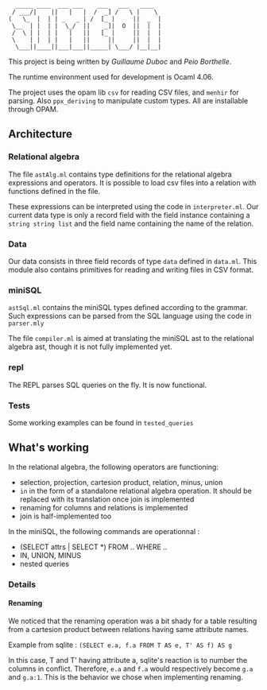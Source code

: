 ``` 
  _____ ____  ___ ___    ___   ___   ____  
 / ___/|    ||   |   |  /  _] /   \ |    \ 
(   \_  |  | | _   _ | /  [_ |     ||  _  |
 \__  | |  | |  \_/  ||    _]|  O  ||  |  |
 /  \ | |  | |   |   ||   [_ |     ||  |  |
 \    | |  | |   |   ||     ||     ||  |  |
  \___||____||___|___||_____| \___/ |__|__|
  ```
                                           

This project is being written by *Guillaume Duboc* and *Peio Borthelle*.

The runtime environment used for development is Ocaml 4.06.

The project uses the opam lib `csv` for reading CSV files, and `menhir` for parsing.
Also `ppx_deriving` to manipulate custom types. All are installable through OPAM.

## Architecture

### Relational algebra

The file `astAlg.ml` contains type definitions for the relational algebra expressions and operators. It is possible to load csv files into a relation with functions defined in the file.

These expressions can be interpreted using the code in `interpreter.ml`. Our current data type is only a record field with the field instance containing a `string string list` and the field name containing the name of the relation.

### Data

Our data consists in three field records of type `data` defined in `data.ml`. This module also contains
primitives for reading and writing files in CSV format.

### miniSQL

`astSql.ml` contains the miniSQL types defined according to the grammar. Such expressions can be parsed from the SQL language using the code in `parser.mly`

The file `compiler.ml` is aimed at translating the miniSQL ast to the relational algebra ast, though it is not fully implemented yet.

### repl

The REPL parses SQL queries on the fly. It is now functional.

### Tests

Some working examples can be found in `tested_queries`


## What's working

In the relational algebra, the following operators are functioning:
- selection, projection, cartesion product, relation, minus, union
- `in` in the form of a standalone relational algebra operation. It should be
  replaced with its translation once join is implemented 
- renaming for columns and relations is implemented
- join is half-implemented too

In the miniSQL, the following commands are operationnal :
- (SELECT attrs | SELECT *) FROM .. WHERE ..
- IN, UNION, MINUS
- nested queries 


### Details

#### Renaming
We noticed that the renaming operation was a bit shady for a table 
resulting from a cartesion product between relations having 
same attribute names.

Example from sqlite :
`(SELECT e.a, f.a FROM T AS e, T' AS f) AS g`

In this case, T and T' having attribute a, sqlite's reaction is
to number the columns in conflict. Therefore, `e.a` and `f.a` would
respectively become `g.a` and `g.a:1`. This is the behavior 
we chose when implementing renaming.
